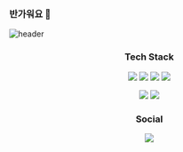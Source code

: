 ### 반가워요 👋
![header](https://capsule-render.vercel.app/api?type=slice&color=75BDE0&height=300&section=header&text=BuYong%20Jeong&fontSize=90)
<!--
**cottonrose1011/cottonrose1011** is a ✨ _special_ ✨ repository because its `README.md` (this file) appears on your GitHub profile.

Here are some ideas to get you started:

- 🔭 I’m currently working on ...
- 🌱 I’m currently learning ...
- 👯 I’m looking to collaborate on ...
- 🤔 I’m looking for help with ...
- 💬 Ask me about ...
- 📫 How to reach me: ...
- 😄 Pronouns: ...
- ⚡ Fun fact: ...
-->

<h3 align="center">Tech Stack</h3>

<p align="center">
  <img src="https://img.shields.io/badge/c-00599C?style=for-the-badge&logo=c&logoColor=white"/>
  <img src="https://img.shields.io/badge/javascript-F7DF1E?style=for-the-badge&logo=javascript&logoColor=black"/>
  <img src="https://img.shields.io/badge/java-007396?style=for-the-badge&logo=java&logoColor=white"/> 
  <img src="https://img.shields.io/badge/python-3776AB?style=for-the-badge&logo=python&logoColor=white">   
</p>
<p align="center">
  <img src="https://img.shields.io/badge/spring-6DB33F?style=for-the-badge&logo=spring&logoColor=white">
  <img src="https://img.shields.io/badge/springboot-6DB33F?style=for-the-badge&logo=springboot&logoColor=white">
</p>

<h3 align="center">Social</h3>
<p align="center">
  <a href="https://www.instagram.com/pjeka7er43/">
    <img src="https://img.shields.io/badge/Instagram-E4405F?style=flat-square&logo=Instagram&logoColor=white&link=https://www.instagram.com/pjeka7er43/"/>
  </a>
</p>

